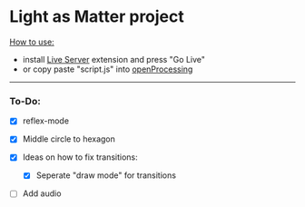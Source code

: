 # Light as Matter project

<ins>How to use:</ins>
- install [Live Server](https://marketplace.visualstudio.com/items?itemName=ritwickdey.LiveServer) extension and press "Go Live"
- or copy paste "script.js" into [openProcessing](https://openprocessing.org/sketch/create)

___

### To-Do:
- [x] reflex-mode
- [x] Middle circle to hexagon

- [x] Ideas on how to fix transitions: 
    - [x] Seperate "draw mode" for transitions

- [ ] Add audio